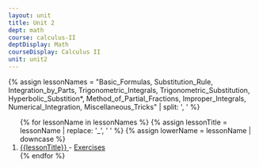 ```yaml
---
layout: unit
title: Unit 2
dept: math
course: calculus-II
deptDisplay: Math
courseDisplay: Calculus II
unit: unit2
---
```


{% assign lessonNames = "Basic_Formulas, Substitution_Rule, Integration_by_Parts, Trigonometric_Integrals, Trigonometric_Substitution, Hyperbolic_Substition*, Method_of_Partial_Fractions, Improper_Integrals, Numerical_Integration, Miscellaneous_Tricks" | split: ', ' %}

<ol>
{% for lessonName in lessonNames %}
{% assign lessonTitle = lessonName | replace:  '_', ' ' %}
{% assign lowerName = lessonName | downcase %}
<li> <a class = "page-link" href = "{{ lowerName | prepend: units[unitIndex] | prepend: current_page.permalink }}"> {{lessonTitle}} </a> - <a class = "page-link" href = "{{ lowerName | prepend: units[unitIndex] | prepend: current_page.permalink | append: "-exercises" }}"> Exercises </a> </li>
{% endfor %}
</ol>
